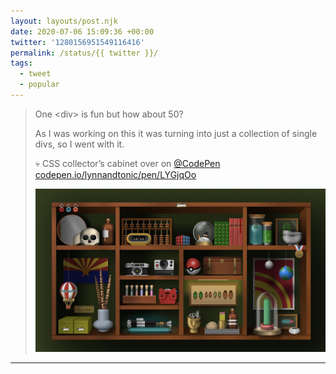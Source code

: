 ```yaml
---
layout: layouts/post.njk
date: 2020-07-06 15:09:36 +00:00
twitter: '1280156951549116416'
permalink: /status/{{ twitter }}/
tags: 
  - tweet
  - popular
---
```


> One &lt;div&gt; is fun but how about 50?
> 
> As I was working on this it was turning into just a collection of single divs, so I went with it.
> 
> 💀 CSS collector’s cabinet over on [@CodePen](https://twitter.com/CodePen) [codepen.io/lynnandtonic/pen/LYGjqOo](https://codepen.io/lynnandtonic/pen/LYGjqOo)
> 
> ![A cabinet with cubbies filled with curiosities and collectables like vintage cameras, an abacus, apothecary samples, and more.](/img/1280156951549116416-EcQHH69UEAEo1rh.jpg)


---
